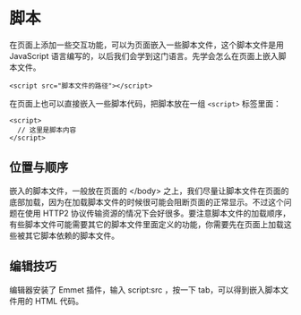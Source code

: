 # 脚本

在页面上添加一些交互功能，可以为页面嵌入一些脚本文件，这个脚本文件是用 JavaScript 语言编写的，以后我们会学到这门语言。先学会怎么在页面上嵌入脚本文件。

```
<script src="脚本文件的路径"></script>
```

在页面上也可以直接嵌入一些脚本代码，把脚本放在一组 `<script>` 标签里面：

```
<script>
  // 这里是脚本内容
</script>
```

## 位置与顺序

嵌入的脚本文件，一般放在页面的 &lt;/body&gt;  之上，我们尽量让脚本文件在页面的底部加载，因为在加载脚本文件的时候很可能会阻断页面的正常显示。不过这个问题在使用 HTTP2 协议传输资源的情况下会好很多。要注意脚本文件的加载顺序，有些脚本文件可能需要其它的脚本文件里面定义的功能，你需要先在页面上加载这些被其它脚本依赖的脚本文件。

## 编辑技巧

编辑器安装了 Emmet 插件，输入 script:src ，按一下 tab，可以得到嵌入脚本文件用的 HTML 代码。

